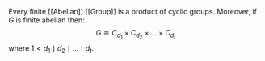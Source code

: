 Every finite [[Abelian]] [[Group]] is a product of cyclic groups. 
Moreover, if $G$ is finite abelian then:
$$G\cong C_{d_1}\times C_{d_2}\times \dots \times C_{d_t}$$
where $1<d_1\mid d_2\mid \dots\mid d_t$.